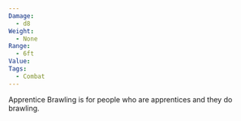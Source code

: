 ```yaml
---
Damage:
  - d8
Weight:
  - None
Range:
  - 6ft
Value: 
Tags:
  - Combat
---
```

Apprentice Brawling is for people who are apprentices and they do brawling.